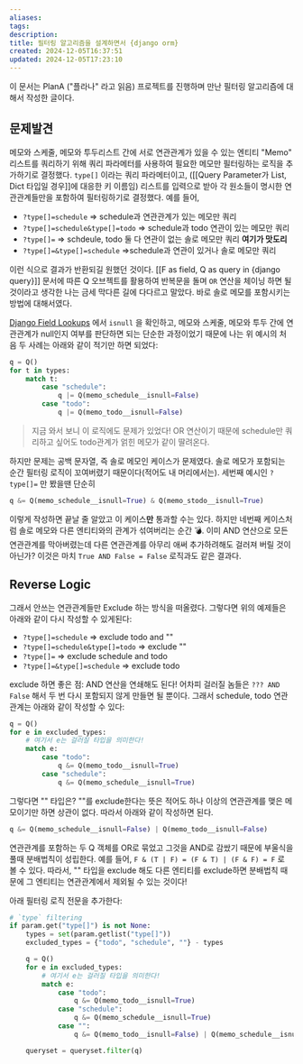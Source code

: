 ```yaml
---
aliases: 
tags: 
description:
title: 필터링 알고리즘을 설계하면서 {django orm}
created: 2024-12-05T16:37:51
updated: 2024-12-05T17:23:10
---
```

이 문서는 PlanA ("플라나" 라고 읽음) 프로젝트를 진행하며 만난 필터링 알고리즘에 대해서 작성한 글이다.

## 문제발견

메모와 스케줄, 메모와 투두리스트 간에 서로 연관관계가 있을 수 있는 엔티티 "Memo" 리스트를 쿼리하기 위해 쿼리 파라메터를 사용하여 필요한 메모만 필터링하는 로직을 추가하기로 결정했다. `type[]` 이라는 쿼리 파라메터이고, ([[Query Parameter가 List, Dict 타입일 경우]]에 대응한 키 이름임) 리스트를 입력으로 받아 각 원소들이 명시한 연관관계들만을 포함하여 필터링하기로 결정했다. 예를 들어,

- `?type[]=schedule` ⇒ schedule과 연관관계가 있는 메모만 쿼리
- `?type[]=schedule&type[]=todo` ⇒ schedule과 todo 연관이 있는 메모만 쿼리
- `?type[]=` ⇒ schdeule, todo 둘 다 연관이 없는 솔로 메모만 쿼리 **여기가 맛도리**
- `?type[]=&type[]=schedule` ⇒schedule과 연관이 있거나 솔로 메모만 쿼리

이런 식으로 결과가 반환되길 원했던 것이다. [[F as field, Q as query in {django query}]] 문서에 따른 Q 오브젝트를 활용하여 반복문을 돌며 `OR` 연산을 체이닝 하면 될 것이라고 생각한 나는 금세 막다른 길에 다다르고 말았다. 바로 솔로 메모를 포함시키는 방법에 대해서였다.

[Django Field Lookups](https://docs.djangoproject.com/en/5.1/ref/models/querysets/#field-lookups) 에서 `isnull` 을 확인하고, 메모와 스케줄, 메모와 투두 간에 연관관계가 null인지 여부를 판단하면 되는 단순한 과정이었기 때문에 나는 위 예시의 처음 두 사례는 아래와 같이 적기만 하면 되었다:

```python
q = Q()
for t in types:
	match t:
		case "schedule":
			q |= Q(memo_schedule__isnull=False)
		case "todo":
			q |= Q(memo_todo__isnull=False)
```

> 지금 와서 보니 이 로직에도 문제가 있었다! OR 연산이기 때문에 schedule만 쿼리하고 싶어도 todo관계가 얽힌 메모가 같이 딸려온다.

하지만 문제는 공백 문자열, 즉 솔로 메모인 케이스가 문제였다. 솔로 메모가 포함되는 순간 필터링 로직이 꼬여버렸기 때문이다(적어도 내 머리에서는). 세번째 예시인 `?type[]=` 만 봤을땐 단순히

```python
q &= Q(memo_schedule__isnull=True) & Q(memo_stodo__isnull=True)
```

이렇게 작성하면 끝날 줄 알았고 이 케이스**만** 통과할 수는 있다. 하지만 네번째 케이스처럼 솔로 메모와 다른 엔티티와의 관계가 섞여버리는 순간 💣. 이미 AND 연산으로 모든 연관관계를 막아버렸는데 다른 연관관계를 아무리 애써 추가하려해도 걸러져 버릴 것이 아닌가? 이것은 마치 `True AND False = False` 로직과도 같은 결과다.

## Reverse Logic

그래서 안쓰는 연관관계들만 Exclude 하는 방식을 떠올렸다. 그렇다면 위의 예제들은 아래와 같이 다시 작성할 수 있게된다:

- `?type[]=schedule` ⇒ exclude todo and ""
- `?type[]=schedule&type[]=todo` ⇒ exclude ""
- `?type[]=` ⇒ exclude schedule and todo
- `?type[]=&type[]=schedule` ⇒ exclude todo

exclude 하면 좋은 점: AND 연산을 연쇄해도 된다! 어차피 걸러질 놈들은 `??? AND False` 해서 두 번 다시 포함되지 않게 만들면 될 뿐이다. 그래서 schedule, todo 연관관계는 아래와 같이 작성할 수 있다:

```python
q = Q()
for e in excluded_types:
	# 여기서 e는 걸러질 타입을 의미한다!
	match e:
		case "todo":
			q &= Q(memo_todo__isnull=True)
		case "schedule":
			q &= Q(memo_schedule__isnull=True)
```

그렇다면 "" 타입은? ""를 exclude한다는 뜻은 적어도 하나 이상의 연관관계를 맺은 메모이기만 하면 상관이 없다. 따라서 아래와 같이 작성하면 된다.

```python
q &= Q(memo_schedule__isnull=False) | Q(memo_todo__isnull=False)
```

연관관계를 포함하는 두 Q 객체를 OR로 묶었고 그것을 AND로 감쌌기 때문에 부울식을 풀때 분배법칙이 성립한다. 예를 들어, `F & (T | F) = (F & T) | (F & F) = F` 로 볼 수 있다. 따라서, "" 타입을 exclude 해도 다른 엔티티를 exclude하면 분배법칙 때문에 그 엔티티는 연관관계에서 제외될 수 있는 것이다!

아래 필터링 로직 전문을 추가한다:

```python
# `type` filtering
if param.get("type[]") is not None:
	types = set(param.getlist("type[]"))
	excluded_types = {"todo", "schedule", ""} - types

	q = Q()
	for e in excluded_types:
		# 여기서 e는 걸러질 타입을 의미한다!
		match e:
			case "todo":
				q &= Q(memo_todo__isnull=True)
			case "schedule":
				q &= Q(memo_schedule__isnull=True)
			case "":
				q &= Q(memo_todo__isnull=False) | Q(memo_schedule__isnull=False)

	queryset = queryset.filter(q)
```
